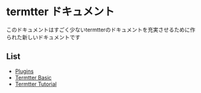 # termtter ドキュメント

このドキュメントはすごく少ないtermtterのドキュメントを充実させるために作られた新しいドキュメントです

## List

* [Plugins](/plugins/index.ja.html)
* [Termtter Basic](/termtter/index.ja.html)
* [Termtter Tutorial](/tutorials/index.ja.html)

